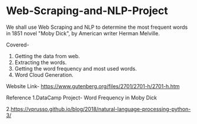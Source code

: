 # Web-Scraping-and-NLP-Project
We shall use Web Scraping and NLP to determine the most frequent words in 1851 novel "Moby Dick", by American writer Herman Melville.

Covered-
1. Getting the data from web.
2. Extracting the words.
3. Getting the word frequency and most used words.
4. Word Cloud Generation.

Website Link- https://www.gutenberg.org/files/2701/2701-h/2701-h.htm

Reference
1.DataCamp Project- Word Frequency in Moby Dick

2.https://vprusso.github.io/blog/2018/natural-language-processing-python-3/
